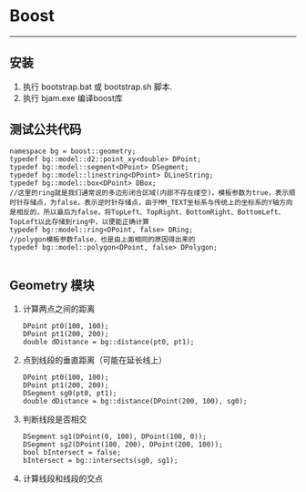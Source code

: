 # Boost
---

## 安装

1. 执行 bootstrap.bat 或 bootstrap.sh 脚本.
2. 执行 bjam.exe 编译boost库

## 测试公共代码

```
namespace bg = boost::geometry;  
typedef bg::model::d2::point_xy<double> DPoint;  
typedef bg::model::segment<DPoint> DSegment;  
typedef bg::model::linestring<DPoint> DLineString;  
typedef bg::model::box<DPoint> DBox;  
//这里的ring就是我们通常说的多边形闭合区域(内部不存在缕空)，模板参数为true，表示顺时针存储点，为false，表示逆时针存储点，由于MM_TEXT坐标系与传统上的坐标系的Y轴方向是相反的，所以最后为false，将TopLeft、TopRight、BottomRight、BottomLeft、TopLeft以此存储到ring中，以便能正确计算  
typedef bg::model::ring<DPoint, false> DRing;  
//polygon模板参数false，也是由上面相同的原因得出来的  
typedef bg::model::polygon<DPoint, false> DPolygon; 


```

## Geometry 模块

1. 计算两点之间的距离

	```
	DPoint pt0(100, 100);  
	DPoint pt1(200, 200);  
	double dDistance = bg::distance(pt0, pt1);  
	```
1. 点到线段的垂直距离（可能在延长线上）

	```
	DPoint pt0(100, 100);  
	DPoint pt1(200, 200);  
	DSegment sg0(pt0, pt1);
	double dDistance = bg::distance(DPoint(200, 100), sg0);  
	```

1. 判断线段是否相交
	
	```
	DSegment sg1(DPoint(0, 100), DPoint(100, 0));  
    DSegment sg2(DPoint(100, 200), DPoint(200, 100));  
    bool bIntersect = false;  
    bIntersect = bg::intersects(sg0, sg1); 
	```

1. 计算线段和线段的交点

	```
	
	```